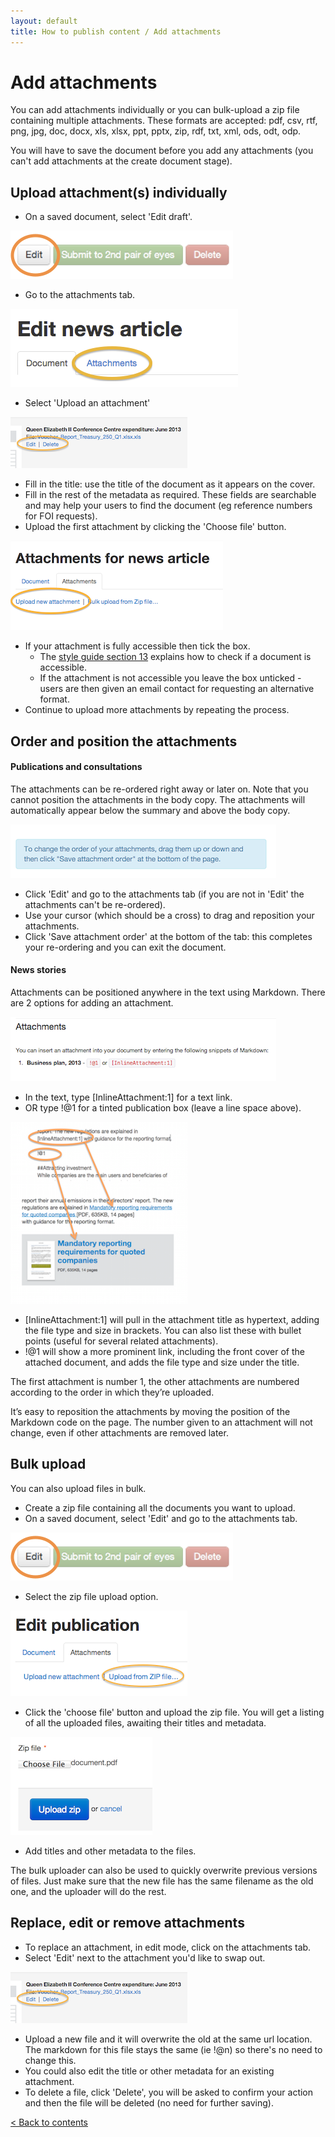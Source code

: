 ```yaml
---
layout: default
title: How to publish content / Add attachments
---
```


# Add attachments

You can add attachments individually or you can bulk-upload a zip file containing multiple attachments. These formats are accepted: pdf, csv, rtf, png, jpg, doc, docx, xls, xlsx, ppt, pptx, zip, rdf, txt, xml, ods, odt, odp.

You will have to save the document before you add any attachments (you can't add attachments at the create document stage). 

## Upload attachment(s) individually

* On a saved document, select 'Edit draft'. 

![Editing a docoument 3](editing-a-doc-3.png)

* Go to the attachments tab.

![Add attachments 11](add-attachments-11.png)

* Select 'Upload an attachment' 

![Add attachments 7](add-attachments-7.png)

* Fill in the title: use the title of the document as it appears on the cover. 
* Fill in the rest of the metadata as required. These fields are searchable and may help your users to find the document (eg reference numbers for FOI requests).
* Upload the first attachment by clicking the 'Choose file' button.

![Add attachments 6](add-attachments-6.png)

* If your attachment is fully accessible then tick the box.
   * The [style guide section 13](https://www.gov.uk/designprinciples/accessiblepdfs) explains how to check if a document is accessible. 
   * If the attachment is not accessible you leave the box unticked - users are then given an email contact for requesting an alternative format.
* Continue to upload more attachments by repeating the process.

## Order and position the attachments

#### Publications and consultations

The attachments can be re-ordered right away or later on. Note that you cannot position the attachments in the body copy. The attachments will automatically appear below the summary and above the body copy.

![Add attachments 9](add-attachments-9.png)

* Click 'Edit' and go to the attachments tab (if you are not in 'Edit' the attachments can't be re-ordered).
* Use your cursor (which should be a cross) to drag and reposition your attachments.
* Click 'Save attachment order' at the bottom of the tab: this completes your re-ordering and you can exit the document.


#### News stories

Attachments can be positioned anywhere in the text using Markdown. There are 2 options for adding an attachment.

![Add attachments 3](add-attachments-3.png)

* In the text, type \[InlineAttachment:1\] for a text link.
* OR type !@1 for a tinted publication box (leave a line space above).

![Add attachments 2](add-attachments-2.png)

* \[InlineAttachment:1\] will pull in the attachment title as hypertext, adding the file type and size in brackets. You can also list these with bullet points (useful for several related attachments).
* !@1 will show a more prominent link, including the front cover of the attached document, and adds the file type and size under the title.

The first attachment is number 1, the other attachments are numbered according to the order in which they’re uploaded. 

It’s easy to reposition the attachments by moving the position of the Markdown code on the page. The number given to an attachment will not change, even if other attachments are removed later.

## Bulk upload

You can also upload files in bulk.

* Create a zip file containing all the documents you want to upload.
* On a saved document, select 'Edit' and go to the attachments tab.

![Editing a docoument 3](editing-a-doc-3.png)

* Select the zip file upload option.

![Add attachments 10](add-attachments-10.png)

* Click the 'choose file' button and upload the zip file. You will get a listing of all the uploaded files, awaiting their titles and metadata.

![Add attachments 4](add-attachments-4.png)

* Add titles and other metadata to the files.

The bulk uploader can also be used to quickly overwrite previous versions of files. Just make sure that the new file has the same filename as the old one, and the uploader will do the rest.

## Replace, edit or remove attachments

* To replace an attachment, in edit mode, click on the attachments tab.
* Select 'Edit' next to the attachment you'd like to swap out.

![Add attachments 7](add-attachments-7.png)

* Upload a new file and it will overwrite the old at the same url location. The markdown for this file stays the same (ie !@n) so there's no need to change this.
* You could also edit the title or other metadata for an existing attachment.
* To delete a file, click 'Delete', you will be asked to confirm your action and then the file will be deleted (no need for further saving).

[< Back to contents](http://alphagov.github.io/inside-government-admin-guide/)

